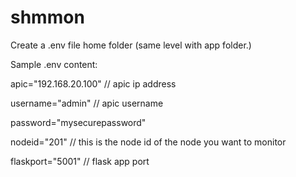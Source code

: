 # shmmon

Create a .env file home folder (same level with app folder.)

Sample .env content:

apic="192.168.20.100" // apic ip address

username="admin" // apic username

password="mysecurepassword"

nodeid="201" // this is the node id of the node you want to monitor

flaskport="5001" // flask app port
